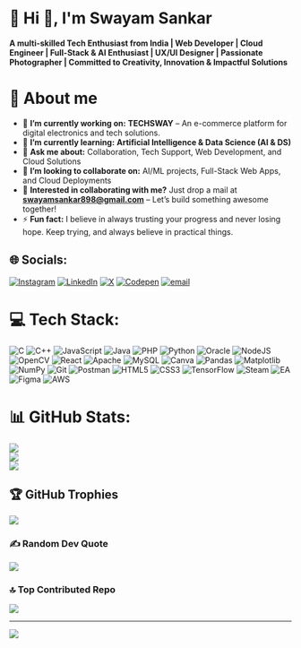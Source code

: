 # 💫 Hi 👋, I'm Swayam Sankar 
**A multi-skilled Tech Enthusiast from India | Web Developer | Cloud Engineer | Full-Stack & AI Enthusiast | UX/UI Designer | Passionate Photographer | Committed to Creativity, Innovation & Impactful Solutions**

# 💫 About me 

- 🔭 **I’m currently working on:** **TECHSWAY** – An e-commerce platform for digital electronics and tech solutions.
- 🌱 **I’m currently learning:** **Artificial Intelligence & Data Science (AI & DS)**
- 💬 **Ask me about:** Collaboration, Tech Support, Web Development, and Cloud Solutions
- 👯 **I’m looking to collaborate on:** AI/ML projects, Full-Stack Web Apps, and Cloud Deployments
- 🤝 **Interested in collaborating with me?** Just drop a mail at **swayamsankar898@gmail.com** – Let’s build something awesome together!
- ⚡ **Fun fact:** I believe in always trusting your progress and never losing hope. Keep trying, and always believe in practical things.

## 🌐 Socials:
[![Instagram](https://img.shields.io/badge/Instagram-%23E4405F.svg?logo=Instagram&logoColor=white)](https://instagram.com/swayam_sankar) [![LinkedIn](https://img.shields.io/badge/LinkedIn-%230077B5.svg?logo=linkedin&logoColor=white)](https://linkedin.com/in/swayam-sankar-nayak-86b048292) [![X](https://img.shields.io/badge/X-black.svg?logo=X&logoColor=white)](https://x.com/@SwayamSankar3) [![Codepen](https://img.shields.io/badge/Codepen-000000?logo=codepen&logoColor=white)](https://codepen.io/https://codepen.io/swayamsankar) [![email](https://img.shields.io/badge/Email-D14836?logo=gmail&logoColor=white)](mailto:swayamsankar898@gmail.com) 

# 💻 Tech Stack:
![C](https://img.shields.io/badge/c-%2300599C.svg?style=for-the-badge&logo=c&logoColor=white) ![C++](https://img.shields.io/badge/c++-%2300599C.svg?style=for-the-badge&logo=c%2B%2B&logoColor=white) ![JavaScript](https://img.shields.io/badge/javascript-%23323330.svg?style=for-the-badge&logo=javascript&logoColor=%23F7DF1E) ![Java](https://img.shields.io/badge/java-%23ED8B00.svg?style=for-the-badge&logo=openjdk&logoColor=white) ![PHP](https://img.shields.io/badge/php-%23777BB4.svg?style=for-the-badge&logo=php&logoColor=white) ![Python](https://img.shields.io/badge/python-3670A0?style=for-the-badge&logo=python&logoColor=ffdd54) ![Oracle](https://img.shields.io/badge/Oracle-F80000?style=for-the-badge&logo=oracle&logoColor=white) ![NodeJS](https://img.shields.io/badge/node.js-6DA55F?style=for-the-badge&logo=node.js&logoColor=white) ![OpenCV](https://img.shields.io/badge/opencv-%23white.svg?style=for-the-badge&logo=opencv&logoColor=white) ![React](https://img.shields.io/badge/react-%2320232a.svg?style=for-the-badge&logo=react&logoColor=%2361DAFB) ![Apache](https://img.shields.io/badge/apache-%23D42029.svg?style=for-the-badge&logo=apache&logoColor=white) ![MySQL](https://img.shields.io/badge/mysql-4479A1.svg?style=for-the-badge&logo=mysql&logoColor=white) ![Canva](https://img.shields.io/badge/Canva-%2300C4CC.svg?style=for-the-badge&logo=Canva&logoColor=white) ![Pandas](https://img.shields.io/badge/pandas-%23150458.svg?style=for-the-badge&logo=pandas&logoColor=white) ![Matplotlib](https://img.shields.io/badge/Matplotlib-%23ffffff.svg?style=for-the-badge&logo=Matplotlib&logoColor=black) ![NumPy](https://img.shields.io/badge/numpy-%23013243.svg?style=for-the-badge&logo=numpy&logoColor=white) ![Git](https://img.shields.io/badge/git-%23F05033.svg?style=for-the-badge&logo=git&logoColor=white) ![Postman](https://img.shields.io/badge/Postman-FF6C37?style=for-the-badge&logo=postman&logoColor=white) ![HTML5](https://img.shields.io/badge/html5-%23E34F26.svg?style=for-the-badge&logo=html5&logoColor=white) ![CSS3](https://img.shields.io/badge/css3-%231572B6.svg?style=for-the-badge&logo=css3&logoColor=white) ![TensorFlow](https://img.shields.io/badge/TensorFlow-%23FF6F00.svg?style=for-the-badge&logo=TensorFlow&logoColor=white) ![Steam](https://img.shields.io/badge/steam-%23000000.svg?style=for-the-badge&logo=steam&logoColor=white) ![EA](https://img.shields.io/badge/ea-%23000000.svg?style=for-the-badge&logo=ea&logoColor=white) ![Figma](https://img.shields.io/badge/figma-%23F24E1E.svg?style=for-the-badge&logo=figma&logoColor=white) ![AWS](https://img.shields.io/badge/AWS-%23FF9900.svg?style=for-the-badge&logo=amazon-aws&logoColor=white)
# 📊 GitHub Stats:
![](https://github-readme-stats.vercel.app/api?username=swayamsankar&theme=gruvbox&hide_border=false&include_all_commits=true&count_private=false)<br/>
![](https://nirzak-streak-stats.vercel.app/?user=swayamsankar&theme=gruvbox&hide_border=false)<br/>
![](https://github-readme-stats.vercel.app/api/top-langs/?username=swayamsankar&theme=gruvbox&hide_border=false&include_all_commits=true&count_private=false&layout=compact)

## 🏆 GitHub Trophies
![](https://github-profile-trophy.vercel.app/?username=swayamsankar&theme=radical&no-frame=false&no-bg=true&margin-w=4)

### ✍️ Random Dev Quote
![](https://quotes-github-readme.vercel.app/api?type=horizontal&theme=radical)

### 🔝 Top Contributed Repo
![](https://github-contributor-stats.vercel.app/api?username=swayamsankar&limit=5&theme=dark&combine_all_yearly_contributions=true)

---
[![](https://visitcount.itsvg.in/api?id=swayamsankar&icon=0&color=0)](https://visitcount.itsvg.in)

<!-- Proudly created with GPRM ( https://gprm.itsvg.in ) -->
